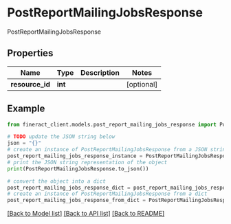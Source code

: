 # PostReportMailingJobsResponse

PostReportMailingJobsResponse

## Properties

Name | Type | Description | Notes
------------ | ------------- | ------------- | -------------
**resource_id** | **int** |  | [optional] 

## Example

```python
from fineract_client.models.post_report_mailing_jobs_response import PostReportMailingJobsResponse

# TODO update the JSON string below
json = "{}"
# create an instance of PostReportMailingJobsResponse from a JSON string
post_report_mailing_jobs_response_instance = PostReportMailingJobsResponse.from_json(json)
# print the JSON string representation of the object
print(PostReportMailingJobsResponse.to_json())

# convert the object into a dict
post_report_mailing_jobs_response_dict = post_report_mailing_jobs_response_instance.to_dict()
# create an instance of PostReportMailingJobsResponse from a dict
post_report_mailing_jobs_response_from_dict = PostReportMailingJobsResponse.from_dict(post_report_mailing_jobs_response_dict)
```
[[Back to Model list]](../README.md#documentation-for-models) [[Back to API list]](../README.md#documentation-for-api-endpoints) [[Back to README]](../README.md)


